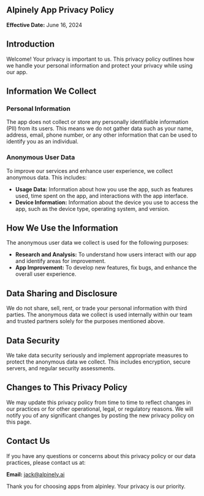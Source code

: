 ## Alpinely App Privacy Policy

**Effective Date:** June 16, 2024

## Introduction

Welcome! Your privacy is important to us. This privacy policy outlines how we handle your personal information and protect your privacy while using our app. 

## Information We Collect

### Personal Information

The app does not collect or store any personally identifiable information (PII) from its users. This means we do not gather data such as your name, address, email, phone number, or any other information that can be used to identify you as an individual.

### Anonymous User Data

To improve our services and enhance user experience, we collect anonymous data. This includes:

- **Usage Data:** Information about how you use the app, such as features used, time spent on the app, and interactions with the app interface.
- **Device Information:** Information about the device you use to access the app, such as the device type, operating system, and version.

## How We Use the Information

The anonymous user data we collect is used for the following purposes:

- **Research and Analysis:** To understand how users interact with our app and identify areas for improvement.
- **App Improvement:** To develop new features, fix bugs, and enhance the overall user experience.

## Data Sharing and Disclosure

We do not share, sell, rent, or trade your personal information with third parties. The anonymous data we collect is used internally within our team and trusted partners solely for the purposes mentioned above. 

## Data Security

We take data security seriously and implement appropriate measures to protect the anonymous data we collect. This includes encryption, secure servers, and regular security assessments.

## Changes to This Privacy Policy

We may update this privacy policy from time to time to reflect changes in our practices or for other operational, legal, or regulatory reasons. We will notify you of any significant changes by posting the new privacy policy on this page.

## Contact Us

If you have any questions or concerns about this privacy policy or our data practices, please contact us at:

**Email:** jack@alpinely.ai

Thank you for choosing apps from alpinley. Your privacy is our priority.
